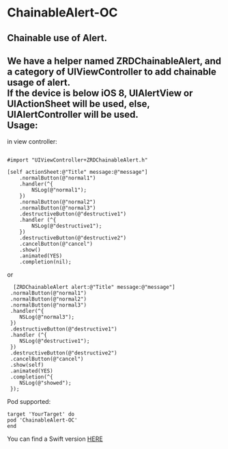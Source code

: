 # ChainableAlert-OC
Chainable use of Alert.<br>
---
We have a helper named ZRDChainableAlert, and a category of UIViewController to add chainable usage of alert.<br>
If the device is below iOS 8, UIAlertView or UIActionSheet will be used, else, UIAlertController will be used.<br>
Usage:
---
in view controller:
```

#import "UIViewController+ZRDChainableAlert.h"
```
```
[self actionSheet:@"Title" message:@"message"]
    .normalButton(@"normal1")
    .handler(^{
        NSLog(@"normal1");
    })
    .normalButton(@"normal2")
    .normalButton(@"normal3")
    .destructiveButton(@"destructive1")
    .handler (^{
        NSLog(@"destructive1");
    })
    .destructiveButton(@"destructive2")
    .cancelButton(@"cancel")
    .show()
    .animated(YES)
    .completion(nil);
```
or
```
  [ZRDChainableAlert alert:@"Title" message:@"message"]
 .normalButton(@"normal1")
 .normalButton(@"normal2")
 .normalButton(@"normal3")
 .handler(^{
    NSLog(@"normal3");
 })
 .destructiveButton(@"destructive1")
 .handler (^{
    NSLog(@"destructive1");
 })
 .destructiveButton(@"destructive2")
 .cancelButton(@"cancel")
 .show(self)
 .animated(YES)
 .completion(^{
    NSLog(@"showed");
 });
```
Pod supported:
```
target 'YourTarget' do
pod 'ChainableAlert-OC'
end
```
You can find a Swift version [HERE](https://github.com/DingHub/ChainableAlert)
